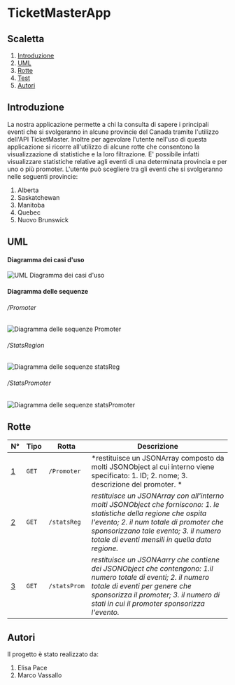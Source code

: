 # TicketMasterApp

## Scaletta
1. [Introduzione](#Introduzione)
2. [UML](#UML)
3. [Rotte](#Rotte)
4. [Test](#Test)
5. [Autori](#Autori)

## Introduzione
La nostra applicazione permette a chi la consulta di sapere i principali eventi che si svolgeranno in alcune provincie del Canada tramite l'utilizzo dell'API TicketMaster.
Inoltre per agevolare l'utente nell'uso di questa applicazione si ricorre all'utilizzo di alcune rotte che consentono la visualizzazione di statistiche e la loro filtrazione.
E' possibile infatti visualizzare statistiche relative agli eventi di una determinata provincia e per uno o più promoter.
L'utente può scegliere tra gli eventi che si svolgeranno nelle seguenti provincie:
1. Alberta
2. Saskatchewan
3. Manitoba
4. Quebec
5. Nuovo Brunswick

## UML
#### Diagramma dei casi d'uso
![UML Diagramma dei casi d'uso](https://user-images.githubusercontent.com/77582844/107976917-989da300-6fba-11eb-931b-a115e03b0430.PNG)

#### Diagramma delle sequenze
###### /Promoter
![Diagramma delle sequenze Promoter](https://user-images.githubusercontent.com/77582844/107984222-c1786500-6fc7-11eb-9a53-2391aa6521f3.PNG)

###### /StatsRegion
![Diagramma delle sequenze statsReg](https://user-images.githubusercontent.com/77582844/108043947-f88b5c80-7041-11eb-8a6f-85c11e561fb1.PNG)

###### /StatsPromoter
![Diagramma delle sequenze statsPromoter](https://user-images.githubusercontent.com/77582844/107984296-ee2c7c80-6fc7-11eb-9927-80136499f611.PNG)

## Rotte
N° | Tipo | Rotta | Descrizione
----- | ------------ | -------------------- | ----------------------
[1](#1) | ` GET ` | `/Promoter` | *restituisce un JSONArray composto da molti JSONObject al cui interno viene specificato: 1. ID; 2. nome; 3. descrizione del promoter. *
[2](#2) | ` GET ` | `/statsReg` | *restituisce un JSONArray con all'interno molti JSONObject che forniscono: 1. le statistiche della regione che ospita l'evento; 2. il num totale di promoter che sponsorizzano tale evento; 3. il numero totale di eventi mensili in quella data regione.*
[3](#3) | ` GET ` | `/statsProm` | *restituisce un JSONAarry che contiene dei JSONObject che contengono: 1.il numero totale di eventi; 2. il numero totale di eventi per genere che sponsorizza il promoter; 3. il numero di stati in cui il promoter sponsorizza l'evento.*

## Autori
Il progetto è stato realizzato da:
1. Elisa Pace
2. Marco Vassallo

